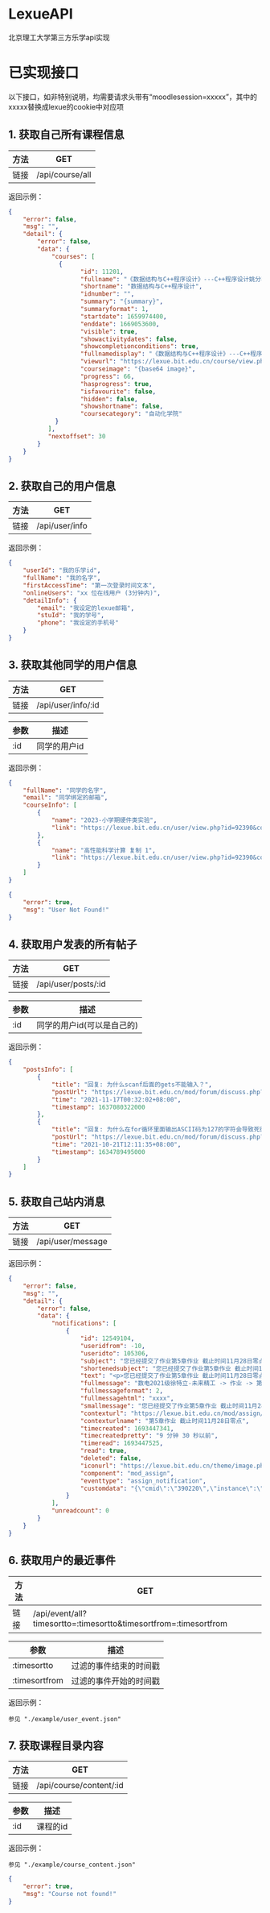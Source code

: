 # LexueAPI

北京理工大学第三方乐学api实现

# 已实现接口

以下接口，如非特别说明，均需要请求头带有“moodlesession=xxxxx”，其中的xxxxx替换成lexue的cookie中对应项

## 1. 获取自己所有课程信息

| 方法 | GET             |
| ---- | --------------- |
| 链接 | /api/course/all |

返回示例：

```json
{
    "error": false,
    "msg": "",
    "detail": {
        "error": false,
        "data": {
            "courses": [
              {
              		"id": 11201,
              		"fullname": "《数据结构与C++程序设计》---C++程序设计姚分喜",
              		"shortname": "数据结构与C++程序设计",
              		"idnumber": "",
              		"summary": "{summary}",
              		"summaryformat": 1,
              		"startdate": 1659974400,
              		"enddate": 1669053600,
              		"visible": true,
              		"showactivitydates": false,
              		"showcompletionconditions": true,
              		"fullnamedisplay": "《数据结构与C++程序设计》---C++程序设计姚分喜",
              		"viewurl": "https://lexue.bit.edu.cn/course/view.php?id=11201",
              		"courseimage": "{base64 image}",
              		"progress": 66,
              		"hasprogress": true,
              		"isfavourite": false,
              		"hidden": false,
              		"showshortname": false,
              		"coursecategory": "自动化学院"
             }
           ],
           "nextoffset": 30
        }
    }
}
```

## 2. 获取自己的用户信息

| 方法 | GET            |
| ---- | -------------- |
| 链接 | /api/user/info |

返回示例：

```json
{
    "userId": "我的乐学id",
    "fullName": "我的名字",
    "firstAccessTime": "第一次登录时间文本",
    "onlineUsers": "xx 位在线用户 (3分钟内)",
    "detailInfo": {
        "email": "我设定的lexue邮箱",
        "stuId": "我的学号",
        "phone": "我设定的手机号"
    }
}
```

## 3. 获取其他同学的用户信息

| 方法 | GET                |
| ---- | ------------------ |
| 链接 | /api/user/info/:id |

| 参数 | 描述         |
| ---- | ------------ |
| :id  | 同学的用户id |

返回示例：

```json
{
    "fullName": "同学的名字",
    "email": "同学绑定的邮箱",
    "courseInfo": [
        {
            "name": "2023-小学期硬件类实验",
            "link": "https://lexue.bit.edu.cn/user/view.php?id=92390&course=13750&showallcourses=1"
        },
        {
            "name": "高性能科学计算 复制 1",
            "link": "https://lexue.bit.edu.cn/user/view.php?id=92390&course=13591&showallcourses=1"
        }
    ]
}
```

```json
{
    "error": true,
    "msg": "User Not Found!"
}
```

## 4. 获取用户发表的所有帖子

| 方法 | GET                 |
| ---- | ------------------- |
| 链接 | /api/user/posts/:id |

| 参数 | 描述                       |
| ---- | -------------------------- |
| :id  | 同学的用户id(可以是自己的) |

返回示例：

```json
{
    "postsInfo": [
        {
            "title": "回复: 为什么scanf后面的gets不能输入？",
            "postUrl": "https://lexue.bit.edu.cn/mod/forum/discuss.php?d=178591#p900871",
            "time": "2021-11-17T00:32:02+08:00",
            "timestamp": 1637080322000
        },
        {
            "title": "回复: 为什么在for循环里面输出ASCII码为127的字符会导致死循环？",
            "postUrl": "https://lexue.bit.edu.cn/mod/forum/discuss.php?d=174885#p890588",
            "time": "2021-10-21T12:11:35+08:00",
            "timestamp": 1634789495000
        }
    ]
}
```

## 5. 获取自己站内消息

| 方法 | GET               |
| ---- | ----------------- |
| 链接 | /api/user/message |

返回示例：

```json
{
    "error": false,
    "msg": "",
    "detail": {
        "error": false,
        "data": {
            "notifications": [
                {
                    "id": 12549104,
                    "useridfrom": -10,
                    "useridto": 105306,
                    "subject": "您已经提交了作业第5章作业 截止时间11月28日零点",
                    "shortenedsubject": "您已经提交了作业第5章作业 截止时间11月28日零点",
                    "text": "<p>您已经提交了作业第5章作业 截止时间11月28日零点</p>",
                    "fullmessage": "数电2021级徐特立-未来精工 -> 作业 -> 第5章作业 截止时间11月28日零点\n---------------------------------------------------------------------\n您已经提交了作业“第5章作业 截止时间11月28日零点”。\n\n您可以查看作业状态：https://lexue.bit.edu.cn/mod/assign/view.php?id=390220\n\n---------------------------------------------------------------------\n",
                    "fullmessageformat": 2,
                    "fullmessagehtml": "xxxx",
                    "smallmessage": "您已经提交了作业第5章作业 截止时间11月28日零点",
                    "contexturl": "https://lexue.bit.edu.cn/mod/assign/view.php?id=390220",
                    "contexturlname": "第5章作业 截止时间11月28日零点",
                    "timecreated": 1693447341,
                    "timecreatedpretty": "9 分钟 30 秒以前",
                    "timeread": 1693447525,
                    "read": true,
                    "deleted": false,
                    "iconurl": "https://lexue.bit.edu.cn/theme/image.php/eguru/mod_assign/1688655529/icon",
                    "component": "mod_assign",
                    "eventtype": "assign_notification",
                    "customdata": "{\"cmid\":\"390220\",\"instance\":\"48152\",\"messagetype\":\"submissionreceipt\",\"blindmarking\":false,\"uniqueidforuser\":\"5119252\",\"courseid\":\"12248\"}"
                }
            ],
            "unreadcount": 0
        }
    }
}
```

## 6. 获取用户的最近事件

| 方法 | GET                                                          |
| ---- | ------------------------------------------------------------ |
| 链接 | /api/event/all?timesortto=:timesortto&timesortfrom=:timesortfrom |

| 参数          | 描述                   |
| ------------- | ---------------------- |
| :timesortto   | 过滤的事件结束的时间戳 |
| :timesortfrom | 过滤的事件开始的时间戳 |

返回示例：

```
参见 "./example/user_event.json"
```

## 7. 获取课程目录内容

| 方法 | GET                     |
| ---- | ----------------------- |
| 链接 | /api/course/content/:id |

| 参数 | 描述     |
| ---- | -------- |
| :id  | 课程的id |

返回示例：

```
参见 "./example/course_content.json"
```

```json
{
    "error": true,
    "msg": "Course not found!"
}
```

